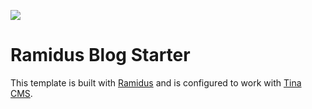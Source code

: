 ![](https://avatars.githubusercontent.com/u/54718400?s=200&v=4)

# Ramidus Blog Starter

This template is built with [Ramidus](https://ardi.netlify.app/ramidus) and is configured to work with [Tina CMS](https://tina.io).
